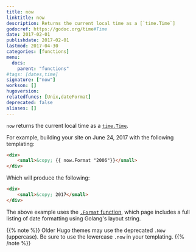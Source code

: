```yaml
---
title: now
linktitle: now
description: Returns the current local time as a [`time.Time`]
godocref: https://godoc.org/time#Time
date: 2017-02-01
publishdate: 2017-02-01
lastmod: 2017-04-30
categories: [functions]
menu:
  docs:
    parent: "functions"
#tags: [dates,time]
signature: ["now"]
workson: []
hugoversion:
relatedfuncs: [Unix,dateFormat]
deprecated: false
aliases: []
---
```


`now` returns the current local time as a [`time.Time`](https://godoc.org/time#Time).

For example, building your site on June 24, 2017 with the following templating:

```html
<div>
    <small>&copy; {{ now.Format "2006"}}</small>
</div>
```

Which will produce the following:

```html
<div>
    <small>&copy; 2017</small>
</div>
```

The above example uses the [`.Format` function](/functions/format), which page includes a full listing of date formatting using Golang's layout string.

{{% note %}}
Older Hugo themes may use the deprecated `.Now` (uppercase). Be sure to use the lowercase `.now` in your templating.
{{% /note %}}
